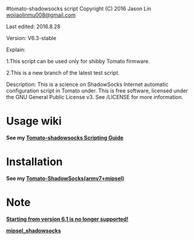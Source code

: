 #tomato-shadowsocks script
Copyright (C) 2016 Jason Lin <wojiaolinmu008@gmail.com>

Last edited: 2016.8.28

Version: V6.3-stable

Explain:

1.This script can be used only for shibby Tomato firmware.

2.This is a new branch of the latest test script.

Description: This is a science on ShadowSocks Internet automatic configuration script in Tomato under.
This is free software, licensed under the GNU General Public License v3.
See /LICENSE for more information.

# Usage wiki
**See my [Tomato-shadowsocks Scripting Guide](http://www.router008.com/2016/02/14/ShadowSocks-Scripting-Guide/)**

# Installation
**See my [Tomato-ShadowSocks(armv7+mipsel)](http://www.router008.com/2016/05/09/Tomato-ShadowSocks/)**

# Note

**<u>
Starting from version 6.1 is no longer supported!</u>**

**[mipsel_shadowsocks](https://github.com/houzi-/tomato-shadowsocks/releases/tag/v6.1-stable/)**
